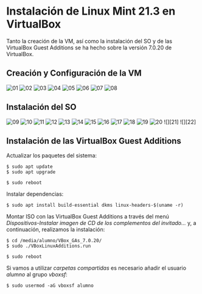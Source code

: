 # Instalación de Linux Mint 21.3 en VirtualBox

Tanto la creación de la VM, así como la instalación del SO y de las VirtualBox Guest Additions se ha hecho sobre la versión 7.0.20 de VirtualBox.

## Creación y Configuración de la VM

![][01]
![][02]
![][03]
![][04]
![][05]
![][06]
![][07]
![][08]

## Instalación del SO

![][09]
![][10]
![][11]
![][12]
![][13]
![][14]
![][15]
![][16]
![][17]
![][18]
![][19]
![][20]
![][21]
![][22]

## Instalación de las VirtualBox Guest Additions

Actualizar los paquetes del sistema:

```
$ sudo apt update
$ sudo apt upgrade

$ sudo reboot
```

Instalar dependencias:

```
$ sudo apt install build-essential dkms linux-headers-$(uname -r)
```

Montar ISO con las VirtualBox Guest Additions a través del menú _Dispositivos-Instalar imagen de CD de los complementos del invitado..._ y, a continuación, realizamos la instalación:

```
$ cd /media/alumno/VBox_GAs_7.0.20/
$ sudo ./VBoxLinuxAdditions.run

$ sudo reboot
```

Si vamos a utilizar _carpetas compartidas_ es necesario añadir el usuario _alumno_ al grupo _vboxsf_:

```
$ sudo usermod -aG vboxsf alumno
```

[01]: ./img/linux-mint21.3/vm01.png "01"
[02]: ./img/linux-mint21.3/vm02.png "02"
[03]: ./img/linux-mint21.3/vm03.png "03"
[04]: ./img/linux-mint21.3/vm04.png "04"
[05]: ./img/linux-mint21.3/vm05.png "05"
[06]: ./img/linux-mint21.3/vm06.png "06"
[07]: ./img/linux-mint21.3/vm07.png "07"
[08]: ./img/linux-mint21.3/vm08.png "08"
[09]: ./img/linux-mint21.3/so01.png "09"
[10]: ./img/linux-mint21.3/so02.png "10"
[11]: ./img/linux-mint21.3/so03.png "11"
[12]: ./img/linux-mint21.3/so04.png "12"
[13]: ./img/linux-mint21.3/so05.png "13"
[14]: ./img/linux-mint21.3/so06.png "14"
[15]: ./img/linux-mint21.3/so07.png "15"
[16]: ./img/linux-mint21.3/so08.png "16"
[17]: ./img/linux-mint21.3/so09.png "17"
[18]: ./img/linux-mint21.3/so10.png "18"
[19]: ./img/linux-mint21.3/so11.png "19"
[20]: ./img/linux-mint21.3/so12.png "20"
